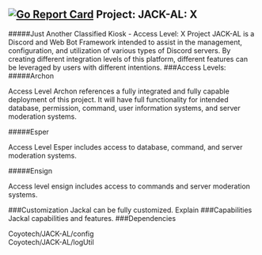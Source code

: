 [![Go Report Card](https://goreportcard.com/badge/github.com/CoyoTan/JACK-AL)](https://goreportcard.com/report/github.com/CoyoTan/JACK-AL)
Project: JACK-AL: X
-
#####Just Another Classified Kiosk - Access Level: X
Project JACK-AL is a Discord and Web Bot Framework intended to assist in the management, configuration, and utilization of various types of Discord servers. By creating different integration levels of this platform, different features can be leveraged by users with different intentions. 
###Access Levels:
#####Archon
<p>
Access Level Archon references a fully integrated and fully capable deployment of this project. It will have full functionality for intended database, permission, command, user information systems, and server moderation systems.
</p>

#####Esper
<p>
Access Level Esper includes access to database, command, and server moderation systems.
</p>

#####Ensign
<p>
Access level ensign includes access to commands and server moderation systems. 
</p>

###Customization 
Jackal can be fully customized. Explain
###Capabilities
Jackal capabilities and features.
###Dependencies
<p>
Coyotech/JACK-AL/config     <br>
Coyotech/JACK-AL/logUtil
</P>
